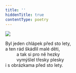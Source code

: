 ```yaml
---
title: ''
hiddenTitle: true
contentType: poetry
---
```


<section>

![](../Images/007.jpg)

Byl jeden chlápek před sto lety,  
a ten rád škádlil malé děti,  
         a tak si pro ně hezky  
         vymýšlel třesky plesky  
i s obrázkama před sto lety.

</section>
